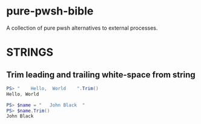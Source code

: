 # pure-pwsh-bible
A collection of pure pwsh alternatives to external processes.

# STRINGS

## Trim leading and trailing white-space from string
```powershell
PS> "    Hello,  World    ".Trim()
Hello, World

PS> $name = "   John Black  "
PS> $name.Trim()
John Black
```